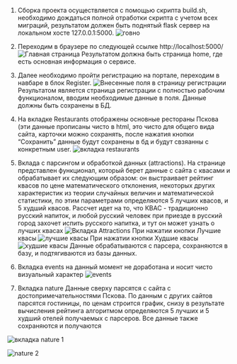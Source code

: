 1) Сборка проекта осуществляется с помощью скрипта build.sh, необходимо дождаться полной отработки скрипта с учетом всех миграций, результатом должен быть поднятый flask сервер на локальном хосте 127.0.0.1:5000.
![говно](https://github.com/user-attachments/assets/2f154e24-6baf-4c41-a706-42aba00a4341)
2) Переходим в браузере по следующей ссылке http://localhost:5000/
![Главная страница](https://github.com/user-attachments/assets/46c3c73c-1c65-4237-bf88-acb14cb6dc8a)
Результатом должна быть страница home, где есть основная информация о сервисе.
3) Далее необходимо пройти регистрацию на портале, переходим в навбаре в блок Register.
![Внесенные поля в страницу регистрации](https://github.com/user-attachments/assets/1a68f6ff-be19-4c5d-af36-e4072a1ae110)
Результатом является страница регистрации с полностью рабочим функционалом, вводим необходимые данные в поля. Данные должны быть сохранены в БД.
4) На вкладке Restaurants отображены основные рестораны Пскова (эти данные прописаны чисто в html, это чисто для общего вида сайта, карточки можно сохранять, после нажатия кнопки “Сохранить” данные будут сохранены в бд и будут свзяанны с конкретным user.
![вкладка restaurants](https://github.com/user-attachments/assets/873fc9ba-7e91-40a7-8c6c-adec6037ad64)


6) Вклада с парсингом и обработкой данных (attractions).
На странице представлен функционал, который берет данные с сайта с квасами и обрабатывает их следующим образом: он выстраивает рейтинг квасов по цене математического отклонения, некоторых других характеристик из теории случайных величин и математической статистики, по этим параметрами определяются 5 лучших квасов, и 5 худший квасов. Рассчет идет на то, что КВАС - традиционно русский напиток, и любой русский человек при приезде в русский город захочет испить русского напитка, и тут он может узнать о лучших квасах
![Вкладка Attractions](https://github.com/user-attachments/assets/6fd91d67-8f81-450c-9a97-8d20b45fe9a6)
При нажатии кнопки Лучшие квасы 
![лучшие квасы](https://github.com/user-attachments/assets/d44923a6-f306-4e3c-be17-6467677d353d)
При нажатии кнопки Худшие квасы
![худшие квасы](https://github.com/user-attachments/assets/bd30ef4b-5364-4150-ac91-56f66ce42ede)
Данные обрабатываются с парсера, сохраняются в базу, и подтягиваются из базы данных. 
7) Вкладка events на данный момент не доработана и носит чисто визуальный характер
![events](https://github.com/user-attachments/assets/e4d8fab4-c046-4d65-b60a-e5246b058646)
8) Вкладка nature
Данные сверху парсятся с сайта с достопримечательностями Пскова.
По данным с других сайтов парсятся гостиницы, по ценам строится график, снизу в результате вычисления рейтинга алгоритмом определяются 5 лучших и 5 худший отелей получаемых с парсеров. Все данные также сохраняются и получаются

![вкладка nature 1](https://github.com/user-attachments/assets/4f909523-ac94-4a92-8371-289be37c7e53)

![nature 2](https://github.com/user-attachments/assets/f0990204-0e69-454b-949e-8cca2e8206ae)
